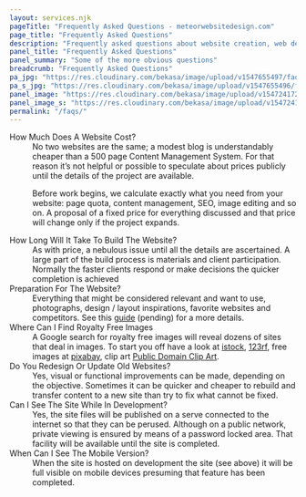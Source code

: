 ```yaml
---
layout: services.njk
pageTitle: "Frequently Asked Questions - meteorwebsitedesign.com"
page_title: "Frequently Asked Questions"
description: "Frequently asked questions about website creation, web design, costs, payment plans, stock photos and other client queries."
panel_title: "Frequently Asked Questions"
panel_summary: "Some of the more obvious questions"
breadcrumb: "Frequently Asked Questions"
pa_jpg: "https://res.cloudinary.com/bekasa/image/upload/v1547655497/faq_drjhuo.jpg"
pa_s_jpg: "https://res.cloudinary.com/bekasa/image/upload/v1547655496/faq_s_yoqqc3.jpg"
panel_image: "https://res.cloudinary.com/bekasa/image/upload/v1547241728/faq_a0wkf9.webp"
panel_image_s: "https://res.cloudinary.com/bekasa/image/upload/v1547241717/faq_s_wdtqid.webp"
permalink: "/faqs/"
---
```

<dl class="uk-description-list-line">
<dt>How Much Does A Website Cost?</dt>
<dd>No two websites are the same; a modest blog is understandably cheaper than a 500 page Content Management System. For that reason it’s not helpful or possible to speculate about  prices publicly until the details of the project are available.

Before work begins, we calculate exactly what you need from your website: page quota, content management, SEO, image editing and so on. A proposal of a fixed price for everything  discussed and that price will change only if the project expands. 
</dd>

<dt>How Long Will It Take To Build The Website?</dt>
<dd>As with price, a nebulous issue until all the details are ascertained. A large part of the build process is materials and client participation. Normally the faster clients respond or make decisions the quicker completion is achieved </dd>

<dt>Preparation For The Website?</dt>
<dd>Everything that might be considered relevant and want to use, photographs, design / layout  inspirations, favorite websites and competitors. See this <a href="">guide</a> (pending) for a more details.</dd>

<dt>Where Can I Find Royalty Free Images</dt>
<dd>A Google search for royalty free images will reveal dozens of sites that deal in images. To start you off have a look at <a href="http://www.istockphoto.com/">istock</a>, <a href="http://www.123rf.com/">123rf</a>, free images at <a href="https://pixabay.com/">pixabay</a>, clip art <a href="http://www.pdclipart.org/">Public Domain Clip Art</a>. 
</dd>

<dt>Do You Redesign Or Update Old Websites?</dt>
<dd>Yes, visual or functional improvements can be made, depending on the objective. Sometimes it can be quicker and cheaper to rebuild and transfer content to a new site than try to fix what cannot be fixed.</dd>

<dt>Can I See The Site While In Development?</dt>
<dd>Yes, the site files will be published on a serve connected to the internet so that they can be perused. Although on a public network, private viewing is ensured by means of a password locked area. That facility will be available until the site is completed.</dd>

<dt>When Can I See The Mobile Version?</dt>
<dd>When the site is hosted on development the site (see above) it will be full visible on mobile devices presuming that feature has been completed. </dd>



</dl>
